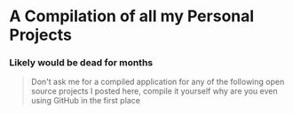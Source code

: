 # A Compilation of all my Personal Projects 
### Likely would be dead for months

> Don't ask me for a compiled application for any of the following open source projects I posted here, compile it yourself why are you even using GitHub in the first place
